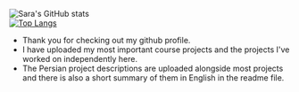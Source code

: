 ![Sara's GitHub stats](https://github-readme-stats.vercel.app/api?username=Sara-Rezaeimanesh&show_icons=true&hide=contribs,prs&theme=tokyonight) <br />
[![Top Langs](https://github-readme-stats.vercel.app/api/top-langs/?username=Sara-Rezaeimanesh&layout=compact&theme=tokyonight)](https://github.com/anuraghazra/github-readme-stats)<br />
- Thank you for checking out my github profile. 
- I have uploaded my most important course projects and the projects I've worked on independently here.
- The Persian project descriptions are uploaded alongside most projects and there is also a short summary of them in English in the readme file.  
